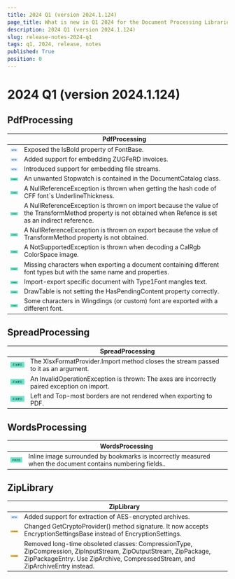 ```yaml
---
title: 2024 Q1 (version 2024.1.124)
page_title: What is new in Q1 2024 for the Document Processing Libraries
description: 2024 Q1 (version 2024.1.124)
slug: release-notes-2024-q1
tags: q1, 2024, release, notes
published: True
position: 0
---
```

# 2024 Q1 (version 2024.1.124)

## PdfProcessing

||PdfProcessing|
|----|----|
|![new](../images/new.png)|Exposed the IsBold property of FontBase.|
|![new](../images/new.png)|Added support for embedding ZUGFeRD invoices.|
|![new](../images/new.png)|Introduced support for embedding file streams.|
|![new](../images/fixed.png)|An unwanted Stopwatch is contained in the DocumentCatalog class. |
|![new](../images/fixed.png)|A NullReferenceException is thrown when getting the hash code of CFF font`s UnderlineThickness.  |
|![new](../images/fixed.png)|A NullReferenceException is thrown on import because the value of the TransformMethod property is not obtained when Refence is set as an indirect reference. |
|![new](../images/fixed.png)|A NullReferenceException is thrown on export because the value of TransformMethod property is not obtained.  |
|![new](../images/fixed.png)|A NotSupportedException is thrown when decoding a CalRgb ColorSpace image. |
|![new](../images/fixed.png)|Missing characters when exporting a document containing different font types but with the same name and properties. |
|![new](../images/fixed.png)|Import-export specific document with Type1Font mangles text.  |
|![new](../images/fixed.png)|DrawTable is not setting the HasPendingContent property correctly.  |
|![new](../images/fixed.png)|Some characters in Wingdings (or custom) font are exported with a different font.  |

## SpreadProcessing

||SpreadProcessing|
|----|----|
|![new](../images/fixed.png)|The XlsxFormatProvider.Import method closes the stream passed to it as an argument.|
|![new](../images/fixed.png)|An InvalidOperationException is thrown: The axes are incorrectly paired exception on import.|
|![new](../images/fixed.png)|Left and Top-most borders are not rendered when exporting to PDF.|

## WordsProcessing

||WordsProcessing|
|----|----|
|![new](../images/fixed.png)|Inline image surrounded by bookmarks is incorrectly measured when the document contains numbering fields..|

## ZipLibrary

||ZipLibrary|
|----|----|
|![new](../images/new.png)|Added support for extraction of AES-encrypted archives.|
|![new](../images/changed.png)|Changed GetCryptoProvider() method signature. It now accepts EncryptionSettingsBase instead of EncryptionSettings. |
|![new](../images/changed.png)|Removed long-time obsoleted classes: CompressionType, ZipCompression, ZipInputStream, ZipOutputStream, ZipPackage, ZipPackageEntry. Use ZipArchive, CompressedStream, and ZipArchiveEntry instead. |
